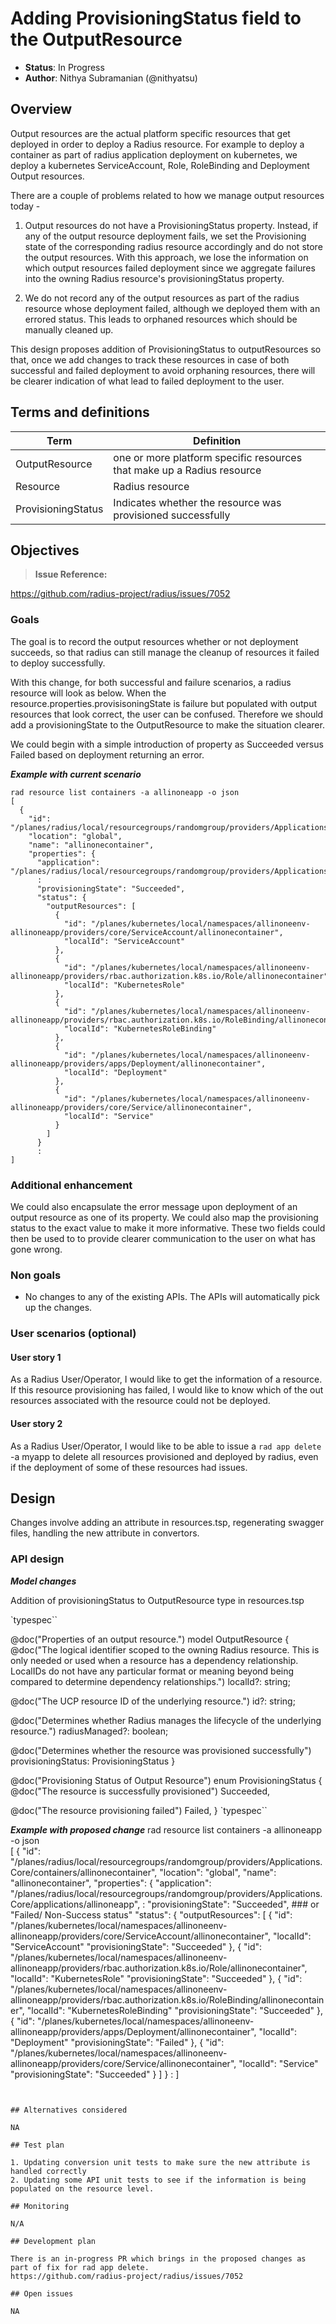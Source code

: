 # Adding ProvisioningStatus field to the OutputResource

* **Status**: In Progress
* **Author**: Nithya Subramanian (@nithyatsu)

## Overview

Output resources are the actual platform specific resources that get deployed in order to deploy a Radius resource. For example to deploy a container as part of radius application deployment on kubernetes, we deploy a kubernetes ServiceAccount, Role, RoleBinding and Deployment Output resources.

There are a couple of problems related to how we manage output resources today -

1. Output resources do not have a ProvisioningStatus property. Instead, if any of the output resource deployment fails, we set the Provisioning state of the corresponding radius resource accordingly and do not store the output resources. With this approach, we lose the information on which output resources failed deployment since we aggregate failures into the owning Radius resource's provisioningStatus property. 

2. We do not record any of the output resources as part of the radius resource whose deployment failed, although we deployed them with an errored status. This leads to orphaned resources which should be manually cleaned up.

This design proposes addition of ProvisioningStatus to outputResources so that, 
once we add changes to track these resources in case of both successful and failed deployment to avoid orphaning resources, there will be clearer indication of what lead to failed deployment to the user. 


## Terms and definitions

| Term | Definition |
|---|---|
| OutputResource | one or more platform specific resources that make up a Radius resource |
| Resource | Radius resource |
| ProvisioningStatus | Indicates whether the resource was provisioned successfully |



## Objectives

> **Issue Reference:**

<https://github.com/radius-project/radius/issues/7052>

### Goals

The goal is to record the output resources whether or not deployment succeeds, so that radius can still manage the cleanup of resources it failed to deploy successfully. 

With this change, for both successful and failure scenarios, a radius resource will look as below. When the resource.properties.provisisoningState is failure but populated with output resources that look correct, the user can be confused. Therefore we should add a provisioningState to the OutputResource to make the situation clearer. 

We could begin with a simple introduction of property as Succeeded versus Failed based on deployment returning an error. 



***Example with current scenario***

```
rad resource list containers -a allinoneapp -o json                
[
  {
    "id": "/planes/radius/local/resourcegroups/randomgroup/providers/Applications.Core/containers/allinonecontainer",
    "location": "global",
    "name": "allinonecontainer",
    "properties": {
      "application": "/planes/radius/local/resourcegroups/randomgroup/providers/Applications.Core/applications/allinoneapp",
      :
      "provisioningState": "Succeeded",  
      "status": {
        "outputResources": [
          {
            "id": "/planes/kubernetes/local/namespaces/allinoneenv-allinoneapp/providers/core/ServiceAccount/allinonecontainer",
            "localId": "ServiceAccount"
          },
          {
            "id": "/planes/kubernetes/local/namespaces/allinoneenv-allinoneapp/providers/rbac.authorization.k8s.io/Role/allinonecontainer",
            "localId": "KubernetesRole"
          },
          {
            "id": "/planes/kubernetes/local/namespaces/allinoneenv-allinoneapp/providers/rbac.authorization.k8s.io/RoleBinding/allinonecontainer",
            "localId": "KubernetesRoleBinding"
          },
          {
            "id": "/planes/kubernetes/local/namespaces/allinoneenv-allinoneapp/providers/apps/Deployment/allinonecontainer",
            "localId": "Deployment"
          },
          {
            "id": "/planes/kubernetes/local/namespaces/allinoneenv-allinoneapp/providers/core/Service/allinonecontainer",
            "localId": "Service"
          }
        ]
      }
      :
]
```

### Additional enhancement

We could also encapsulate the error message upon deployment of an output resource as one of its property. We could also map the provisioning status to the exact value to make it more informative. These two fields could then be used to to provide clearer communication to the user on what has gone wrong. 

### Non goals

* No changes to any of the existing APIs. The APIs will automatically pick up the changes.

### User scenarios (optional)

#### User story 1

As a Radius User/Operator, I would like to get the information of a resource. If this resource provisioning has failed, I would like to know which of the out resources associated with the resource could not be deployed. 

#### User story 2

As a Radius User/Operator, I would like to be able to issue a `rad app delete` -a myapp to delete all resources provisioned and deployed by radius, even if the deployment of some of these resources had issues. 

## Design

Changes involve adding an attribute in resources.tsp, regenerating swagger files, handling the new attribute in convertors. 


### API design

***Model changes***

Addition of provisioningStatus to OutputResource type in resources.tsp

`typespec``

@doc("Properties of an output resource.")
model OutputResource {
  @doc("The logical identifier scoped to the owning Radius resource. This is only needed or used when a resource has a dependency relationship. LocalIDs do not have any particular format or meaning beyond being compared to determine dependency relationships.")
  localId?: string;

  @doc("The UCP resource ID of the underlying resource.")
  id?: string;

  @doc("Determines whether Radius manages the lifecycle of the underlying resource.")
  radiusManaged?: boolean;

  @doc("Determines whether the resource was provisioned successfully")
  provisioningStatus: ProvisioningStatus
}

@doc("Provisioning Status of Output Resource")
enum ProvisioningStatus {
  @doc("The resource is successfully provisioned")
  Succeeded,

  @doc("The resource provisioning failed")
  Failed,
}
`typespec``

***Example with proposed change***
rad resource list containers -a allinoneapp -o json                
[
  {
    "id": "/planes/radius/local/resourcegroups/randomgroup/providers/Applications.Core/containers/allinonecontainer",
    "location": "global",
    "name": "allinonecontainer",
    "properties": {
      "application": "/planes/radius/local/resourcegroups/randomgroup/providers/Applications.Core/applications/allinoneapp",
      :
      "provisioningState": "Succeeded",  ### or "Failed/ Non-Success status" 
      "status": {
        "outputResources": [
          {
            "id": "/planes/kubernetes/local/namespaces/allinoneenv-allinoneapp/providers/core/ServiceAccount/allinonecontainer",
            "localId": "ServiceAccount"
            "provisioningState": "Succeeded"
          },
          {
            "id": "/planes/kubernetes/local/namespaces/allinoneenv-allinoneapp/providers/rbac.authorization.k8s.io/Role/allinonecontainer",
            "localId": "KubernetesRole"
            "provisioningState": "Succeeded"
          },
          {
            "id": "/planes/kubernetes/local/namespaces/allinoneenv-allinoneapp/providers/rbac.authorization.k8s.io/RoleBinding/allinonecontainer",
            "localId": "KubernetesRoleBinding"
            "provisioningState": "Succeeded"
          },
          {
            "id": "/planes/kubernetes/local/namespaces/allinoneenv-allinoneapp/providers/apps/Deployment/allinonecontainer",
            "localId": "Deployment"
            "provisioningState": "Failed"
          },
          {
            "id": "/planes/kubernetes/local/namespaces/allinoneenv-allinoneapp/providers/core/Service/allinonecontainer",
            "localId": "Service"
            "provisioningState": "Succeeded"
          }
        ]
      }
      :
]
```


## Alternatives considered

NA

## Test plan

1. Updating conversion unit tests to make sure the new attribute is handled correctly
2. Updating some API unit tests to see if the information is being populated on the resource level.

## Monitoring

N/A

## Development plan

There is an in-progress PR which brings in the proposed changes as part of fix for rad app delete. 
https://github.com/radius-project/radius/issues/7052

## Open issues

NA


